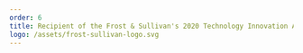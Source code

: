 ```yaml
---
order: 6
title: Recipient of the Frost & Sullivan's 2020 Technology Innovation Award
logo: /assets/frost-sullivan-logo.svg
---
```

